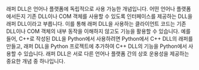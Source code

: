 래퍼 DLL은 언어나 플랫폼에 독립적으로 사용 가능한 개념입니다. 어떤 언어나 플랫폼에서든지 기존 DLL이나 COM 객체를 사용할 수 있도록 인터페이스를 제공하는 DLL을 래퍼 DLL이라고 부릅니다. 이를 통해 래퍼 DLL을 사용하는 클라이언트 코드는 기존 DLL이나 COM 객체의 내부 동작을 이해하지 않고도 기능을 활용할 수 있습니다. 예를 들어, C++로 작성된 DLL을 Python에서 사용하려면 Python에서 C++ DLL의 래퍼를 만들고, 래퍼 DLL을 Python 프로젝트에 추가하여 C++ DLL의 기능을 Python에서 사용할 수 있습니다. 래퍼 DLL은 서로 다른 언어나 플랫폼 간의 상호 운용성을 제공하는 중요한 개념 중 하나입니다.
